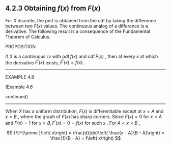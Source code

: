 ## 4.2.3 Obtaining $f\left( x\right)$ from $F\left( x\right)$

For $X$ discrete, the pmf is obtained from the cdf by taking the difference between two $F\left( x\right)$ values. The continuous analog of a difference is a derivative. The following result is a consequence of the Fundamental Theorem of Calculus.

PROPOSITION

If $X$ is a continuous rv with $\operatorname{pdf}f\left( x\right)$ and $\operatorname{cdf}F\left( x\right)$ , then at every $x$ at which the derivative ${F}^{\prime }\left( x\right)$ exists, ${F}^{\prime }\left( x\right) = f\left( x\right)$ .

---

EXAMPLE 4.8

(Example 4.6

continued)

---

When $X$ has a uniform distribution, $F\left( x\right)$ is differentiable except at $x = A$ and $x = B$ , where the graph of $F\left( x\right)$ has sharp corners. Since $F\left( x\right) = 0$ for $x < A$ and $F\left( x\right) = 1$ for $x > B,{F}^{\prime }\left( x\right) = 0 = f\left( x\right)$ for such $x$ . For $A < x < B$ ,

$$
{F}^{\prime }\left( x\right) = \frac{d}{dx}\left( \frac{x - A}{B - A}\right) = \frac{1}{B - A} = f\left( x\right)
$$